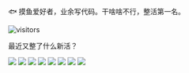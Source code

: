 🐟 摸鱼爱好者，业余写代码。干啥啥不行，整活第一名。

![visitors](https://visitor-badge.glitch.me/badge?page_id=profile.github._virtual_.kenvix.com)

最近又整了什么新活？

![](https://img.shields.io/badge/-Kotlin-orange?style=flat-square&logo=Kotlin&logoColor=fff)
![](https://img.shields.io/badge/-Java-red?style=flat-square&logo=Java&logoColor=fff)
![](https://img.shields.io/badge/-PHP-blue?style=flat-square&logo=PHP&logoColor=fff)
![](https://img.shields.io/badge/-TypeScript-007ACC?style=flat-square&logo=TypeScript)
![](https://img.shields.io/badge/-Docker-2496ED?style=flat-square&logo=Docker&logoColor=fff)
![](https://img.shields.io/badge/-Linux-000000?style=flat-square&logo=Linux&logoColor=fff)
![](https://img.shields.io/badge/-Windows-0078D6?style=flat-square&logo=Windows)
![](https://img.shields.io/badge/-Android-green?style=flat-square&logo=Android&logoColor=fff)

